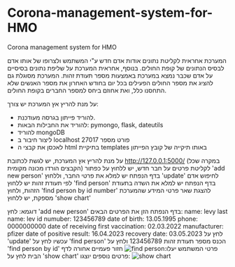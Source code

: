 # Corona-management-system-for-HMO
Corona management system for HMO

המערכת אחראית לקליטת נתונים אודות אדם חדש ע"י המשתמש ולצרופו של אותו אדם לבסיס הנתונים של קופת החולים. בנוסף, אחראית המערכת על שליפת נתונים בסיסיים על אדם שכבר נמצא במערכת באמצעות מספר תעודת זהות. 
המערכת מסוגלת גם להציג את מספר החולים הפעילים בכל יום בחודש האחרון את מספר האנשים שלא התחסנו כלל, ואת אחוזם ביחס למספר החברים בקופת החולים. 

על מנת להריץ אץ המערכת יש צורך: 
- להוריד פייתון בגרסה מעודכנת. 
- להוריד את החבילות הבאות: pymongo, flask, dateutils 
- להוריד mongoDB 
- ליצור חיבור ב localhost  פורט מספר 27017
- לאכסן את קבצי ה html בתיקיית templates באותו תיקייה של קובץ הפייתון

על מנת להריץ אץ המערכת, יש לגשת לכתובת http://127.0.0.1:5000/ (במקרה שכל הקבצים הורדו מכונה מקומית)
לקליטת פרטים על חבר חדש, יש ללחוץ על כפתור 'add new person' 
בדף הנפתח יש למלא את פרטי החבר, וללחוץ 'update'
לחיפוש אדם לפי תעודת זהות יש ללחוץ 'find person' 
בדף הנפתח יש למלא את השדה בתעודת הזהות, ולחוץ 'find person by id number' 
להצגת שאר פרטי המידע שהמערכת מספקת, יש ללחוץ 'show chart' 

דוגמא: 
לחץ 'add new person' 
בדף הנפתח הזן את הפרטים הבאים: 
name: levy
last name: lev
id numuber: 123456789
date of birth: 13.05.1995
phone: 0000000000
date of receiving first vaccination: 02.03.2022
manufacturer: pfizer
date of positive result: 16.04.2023
recovery date: 03.05.2023
לחץ על 'update' 
עכשיו לחץ על 'find person' 
הכנס מספר תעודת זהות 123456789 ולחץ על 'find person by id' 
פרטי המשתמש יעלו:![find person](https://github.com/BlumaDeutsch/Corona-management-system-for-HMO/assets/80222387/a738ecb3-7da6-4b46-8b35-c05b847fcc9a)
חזור פעמיים אחורה לדף הבית
לחץ על 'show chart' 
פרטים נוספים יוצגו: ![show chart](https://github.com/BlumaDeutsch/Corona-management-system-for-HMO/assets/80222387/23add99d-26e5-435f-b9e8-60ff91979aeb)
